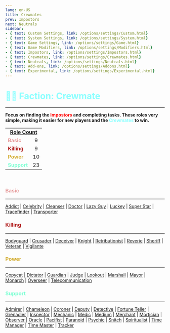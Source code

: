 ```yaml
---
lang: en-US
title: Crewmates
prev: Impostors
next: Neutrals
sidebar: 
- { text: Custom Settings, link: /options/settings/Custom.html}
- { text: System Settings, link: /options/settings/System.html}
- { text: Game Settings, link: /options/settings/Game.html}
- { text: Game Modifiers, link: /options/settings/Modifiers.html}
- { text: Impostors, link: /options/settings/Impostors.html}
- { text: Crewmates, link: /options/settings/Crewmates.html} 
- { text: Neutrals, link: /options/settings/Neutrals.html}
- { text: Add-ons, link: /options/settings/Addons.html}
- { text: Experimental, link: /options/settings/Experimental.html}
---
```


# <font color="#8cffff">👨‍🚀 <b>Faction: Crewmate</b></font> <Badge text="Total: 51" type="tip" vertical="middle"/>
---

<b>Focus on finding the <font color=red>Impostors</font> and completing tasks. These roles very simple, making it easier for new players and the <font color=#8cffff>Crewmates</font> to win.</b>

<table>
<tr >
<td colspan="2" align="center"><b><u>Role Count</u></b></td>
</tr>
<tr>
<td><font color=#e69c9c><b>Basic</b></font></td>
<td align="center">9</td>
</tr>

<tr>
<td><font color=#b22222><b>Killing</b></font></td>
<td align="center">9</td>
</tr>

<tr>
<td><font color=#d4af37><b>Power</b></font></td>
<td align="center">10</td>
</tr>

<tr>
<td><font color=#7fffd4><b>Support</b></font></td>
<td align="center">23</td>
</tr>


</table>
<br>

### <font color=#e69c9c><b>Basic</b></font>
---
[Addict](/options/Crewmates/Basic/Addict.html) | [Celebrity](/options/Crewmates/Basic/Celebrity.html) | [Cleanser](/options/Crewmates/Basic/Cleanser.html) | [Doctor](/options/Crewmates/Basic/Doctor.html) | [Lazy Guy](/options/Crewmates/Basic/LazyGuy.html) | [Luckey](/options/Crewmates/Basic/Luckey.html) | [Super Star](/options/Crewmates/Basic/SuperStar.html) | [Tracefinder](/options/Crewmates/Basic/Tracefinder.html) | [Transporter](/options/Crewmates/Basic/Transporter.html)
<br>

### <font color=#b22222><b>Killing</b></font>
---
[Bodyguard](/options/Crewmates/Killing/Bodyguard.html) | [Crusader](/options/Crewmates/Killing/Crusader.html) | [Deceiver](/options/Crewmates/Killing/Deceiver.html) | [Knight](/options/Crewmates/Killing/Knight.html) | [Retributionist](/options/Crewmates/Killing/Retributionist.html) | [Reverie](/options/Crewmates/Killing/Reverie.html) | [Sheriff](/options/Crewmates/Killing/Sheriff.html) | [Veteran](/options/Crewmates/Killing/Veteran.html) | [Vigilante](/options/Crewmates/Killing/Vigilante.html)
<br>

### <font color=#d4af37><b>Power</b></font>
---
[Copycat](/options/Crewmates/{Power}/Copycat.html) | [Dictator](/options/Crewmates/Power/Dictator.html) | [Guardian](/options/Crewmates/Power/Guardian.html) | [Judge](/options/Crewmates/Power/Judge.html) | [Lookout](/options/Crewmates/Power/Lookout.html) | [Marshall](/options/Crewmates/Power/Marshall.html) | [Mayor](/options/Crewmates/Power/Mayor.html) | [Monarch](/options/Crewmates/Power/Monarch.html) | [Overseer](/options/Crewmates/Power/Overseer.html) | [Telecommunication](/options/Crewmates/Power/Telecommunication.html)
<br>

### <font color=#7fffd4><b>Support</b></font>
---
[Admirer](/options/Crewmates/Support/Admirer.html) | [Chameleon](/options/Crewmates/Support/Chameleon.html) | [Coroner](/options/Crewmates/Support/Coroner.html) | [Deputy](/options/Crewmates/Support/Deputy.html) | [Detective](/options/Crewmates/Support/Detective.html) | [Fortune Teller](/options/Crewmates/Support/FortuneTeller.html) | [Grenadier](/options/Crewmates/Support/Grenadier.html) | [Inspector](/options/Crewmates/Support/Inspector.html) | [Mechanic](/options/Crewmates/Support/Mechanic.html) | [Medic](/options/Crewmates/Support/Medic.html) | [Medium](/options/Crewmates/Support/Medium.html) | [Merchant](/options/Crewmates/Support/Merchant.html) | [Mortician](/options/Crewmates/Support/Mortician.html) | [Observer](/options/Crewmates/Support/Observer.html) | [Oracle](/options/Crewmates/Support/Oracle.html) | [Pacifist](/options/Crewmates/Support/Pacifist.html) | [Paranoid](/options/Crewmates/Support/Paranoid.html) | [Psychic](/options/Crewmates/Support/Psychic.html) | [Snitch](/options/Crewmates/Support/Snitch.html) | [Spiritualist](/options/Crewmates/Support/Spiritualist.html) | [Time Manager](/options/Crewmates/Support/TimeManager.html) | [Time Master](/options/Crewmates/Support/TimeMaster.html) | [Tracker](/options/Crewmates/Support/Tracker.html)
<br>